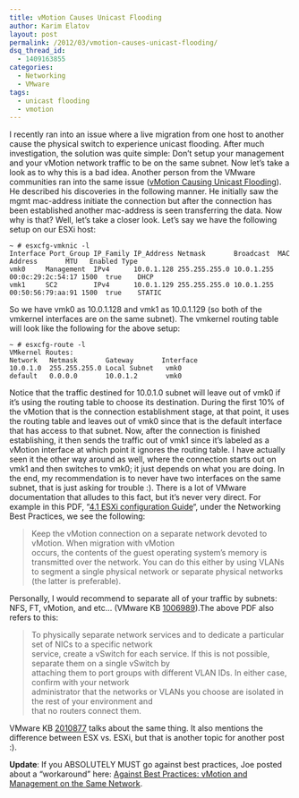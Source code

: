 ```yaml
---
title: vMotion Causes Unicast Flooding
author: Karim Elatov
layout: post
permalink: /2012/03/vmotion-causes-unicast-flooding/
dsq_thread_id:
  - 1409163855
categories:
  - Networking
  - VMware
tags:
  - unicast flooding
  - vmotion
---
```

I recently ran into an issue where a live migration from one host to another cause the physical switch to experience unicast flooding. After much investigation, the solution was quite simple: Don&#8217;t setup your management and your vMotion network traffic to be on the same subnet. Now let&#8217;s take a look as to why this is a bad idea. Another person from the VMware communities ran into the same issue (<a href="http://communities.vmware.com/thread/306862" onclick="javascript:_gaq.push(['_trackEvent','outbound-article','http://communities.vmware.com/thread/306862']);">vMotion Causing Unicast Flooding</a>). He described his discoveries in the following manner. He initially saw the mgmt mac-address initiate the connection but after the connection has been established another mac-address is seen transferring the data. Now why is that? Well, let&#8217;s take a closer look. Let&#8217;s say we have the following setup on our ESXi host:

	~ # esxcfg-vmknic -l
	Interface Port_Group IP_Family IP_Address Netmask       Broadcast  MAC Address       MTU   Enabled Type
	vmk0     Management  IPv4      10.0.1.128 255.255.255.0 10.0.1.255 00:0c:29:2c:54:17 1500  true    DHCP
	vmk1     SC2         IPv4      10.0.1.129 255.255.255.0 10.0.1.255 00:50:56:79:aa:91 1500  true    STATIC

So we have vmk0 as 10.0.1.128 and vmk1 as 10.0.1.129 (so both of the vmkernel interfaces are on the same subnet). The vmkernel routing table will look like the following for the above setup:

	~ # esxcfg-route -l
	VMkernel Routes:
	Network   Netmask       Gateway       Interface
	10.0.1.0  255.255.255.0 Local Subnet   vmk0
	default   0.0.0.0       10.0.1.2       vmk0

Notice that the traffic destined for 10.0.1.0 subnet will leave out of vmk0 if it&#8217;s using the routing table to choose its destination. During the first 10% of the vMotion that is the connection establishment stage, at that point, it uses the routing table and leaves out of vmk0 since that is the default interface that has access to that subnet. Now, after the connection is finished establishing, it then sends the traffic out of vmk1 since it&#8217;s labeled as a vMotion interface at which point it ignores the routing table. I have actually seen it the other way around as well, where the connection starts out on vmk1 and then switches to vmk0; it just depends on what you are doing. In the end, my recommendation is to never have two interfaces on the same subnet, that is just asking for trouble :). There is a lot of VMware documentation that alludes to this fact, but it&#8217;s never very direct. For example in this PDF, &#8220;<a href="http://www.vmware.com/pdf/vsphere4/r41/vsp_41_esxi_server_config.pdf" onclick="javascript:_gaq.push(['_trackEvent','download','http://www.vmware.com/pdf/vsphere4/r41/vsp_41_esxi_server_config.pdf']);">4.1 ESXi configuration Guide</a>&#8220;, under the Networking Best Practices, we see the following:

> Keep the vMotion connection on a separate network devoted to vMotion. When migration with vMotion  
> occurs, the contents of the guest operating system’s memory is transmitted over the network. You can do this either by using VLANs to segment a single physical network or separate physical networks (the latter is preferable).

Personally, I would recommend to separate all of your traffic by subnets: NFS, FT, vMotion, and etc&#8230; (VMware KB <a href="http://kb.vmware.com/kb/1006989" onclick="javascript:_gaq.push(['_trackEvent','outbound-article','http://kb.vmware.com/kb/1006989']);">1006989</a>).The above PDF also refers to this:

> To physically separate network services and to dedicate a particular set of NICs to a specific network  
> service, create a vSwitch for each service. If this is not possible, separate them on a single vSwitch by  
> attaching them to port groups with different VLAN IDs. In either case, confirm with your network  
> administrator that the networks or VLANs you choose are isolated in the rest of your environment and  
> that no routers connect them.

VMware KB <a href="http://kb.vmware.com/kb/2010877" onclick="javascript:_gaq.push(['_trackEvent','outbound-article','http://kb.vmware.com/kb/2010877']);">2010877</a> talks about the same thing. It also mentions the difference between ESX vs. ESXi, but that is another topic for another post :).

**Update**: If you ABSOLUTELY MUST go against best practices, Joe posted about a &#8220;workaround&#8221; here: <a title="Against Best Practices: vMotion and Management on the Same Network" href="http://virtuallyhyper.com/2012/04/against-best-practices-vmotion-and-management-on-the-same-network/" onclick="javascript:_gaq.push(['_trackEvent','outbound-article','http://virtuallyhyper.com/2012/04/against-best-practices-vmotion-and-management-on-the-same-network/']);">Against Best Practices: vMotion and Management on the Same Network</a>.

&nbsp;

